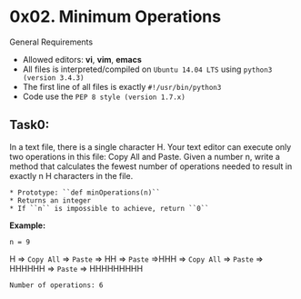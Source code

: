 # 0x02. Minimum Operations


General Requirements
- Allowed editors: **vi**, **vim**, **emacs**
- All files is interpreted/compiled on ``Ubuntu 14.04 LTS`` using ``python3 (version 3.4.3)``
- The first line of all files is exactly ``#!/usr/bin/python3``
- Code use the ``PEP 8 style (version 1.7.x)``

## Task0:
In a text file, there is a single character H. Your text editor can execute only two operations in this file: Copy All and Paste. Given a number n, write a method that calculates the fewest number of operations needed to result in exactly n H characters in the file.

    * Prototype: ``def minOperations(n)``
    * Returns an integer
    * If ``n`` is impossible to achieve, return ``0``

**Example:**

``n = 9``

H => ``Copy All`` => ``Paste`` => HH => ``Paste`` =>HHH => ``Copy All`` => ``Paste`` => HHHHHH => ``Paste`` => HHHHHHHHH

``Number of operations: 6``
